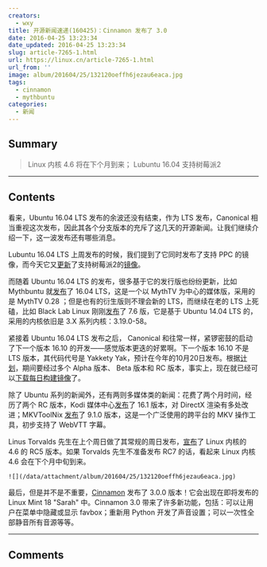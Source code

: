 ```yaml
---
creators:
  - wxy
title: 开源新闻速递(160425)：Cinnamon 发布了 3.0
date: 2016-04-25 13:23:34
date_updated: 2016-04-25 13:23:34
slug: article-7265-1.html
url: https://linux.cn/article-7265-1.html
url_from: ''
image: album/201604/25/132120oeffh6jezau6eaca.jpg
tags:
  - cinnamon
  - mythbuntu
categories:
  - 新闻
---
```


## Summary

> Linux 内核 4.6 将在下个月到来；
> Lubuntu 16.04 支持树莓派2

***

<!-- more -->

## Contents

看来，Ubuntu 16.04 LTS 发布的余波还没有结束，作为 LTS 发布，Canonical 相当重视这次发布，因此其各个分支版本的充斥了这几天的开源新闻。让我们继续介绍一下，这一波发布还有哪些消息。

Lubuntu 16.04 LTS 上周发布的时候，我们提到了它同时发布了支持 PPC 的镜像，而今天它又[更新](http://lubuntu.me/raspberry-pi2-version-16-04-lts/)了支持树莓派2的[镜像](http://lubuntu.me/downloads/)。

而随着 Ubuntu 16.04 LTS 的发布，很多基于它的发行版也纷纷更新，比如 Mythbuntu 就[发布](http://www.mythbuntu.org/home/news/mythbuntu1604released)了 16.04 LTS，这是一个以 MythTV 为中心的媒体版，采用的是 MythTV 0.28 ；但是也有的衍生版则不理会新的 LTS，而继续在老的 LTS 上死磕，比如 Black Lab Linux 刚刚[发布](http://www.blacklablinux.org/2016/04/black-lab-linux-76-released.html)了 7.6 版，它是基于 Ubuntu 14.04 LTS 的，采用的内核依旧是 3.X 系列内核：3.19.0-58。

紧接着 Ubuntu 16.04 LTS 发布之后， Canonical 和往常一样，紧锣密鼓的启动了下一个版本 16.10 的开发——感觉版本更迭的好累啊。下一个版本 16.10 不是 LTS 版本，其代码代号是 Yakkety Yak，预计在今年的10月20日发布。根据[计划](https://wiki.ubuntu.com/YakketyYak/ReleaseSchedule)，期间要经过多个 Alpha 版本、 Beta 版本和 RC 版本，事实上，现在就已经可以[下载每日构建镜像](http://cdimage.ubuntu.com/daily-live/20160424/)了。

除了 Ubuntu 系列的新闻外，还有两则多媒体类的新闻：花费了两个月时间，经历了两个 RC 版本，Kodi 媒体中心[发布](https://kodi.tv/kodi-16-1-jarvis-mark-xvi/)了 16.1 版本，对 DirectX 渲染有多处改进；MKVToolNix [发布](https://www.bunkus.org/blog/2016/04/mkvtoolnix-v9-1-0-released/)了 9.1.0 版本，这是一个广泛使用的跨平台的 MKV 操作工具，初步支持了 WebVTT 字幕。

Linus Torvalds 先生在上个周日做了其常规的周日发布，[宣布](http://lkml.iu.edu/hypermail/linux/kernel/1604.3/00178.html)了 Linux 内核的 4.6 的 RC5 版本。如果 Torvalds 先生不准备发布 RC7 的话，看起来 Linux 内核 4.6 会在下个月中旬到来。

`![](/data/attachment/album/201604/25/132120oeffh6jezau6eaca.jpg)`

最后，但是并不是不重要，[Cinnamon](https://github.com/linuxmint/Cinnamon) 发布了 3.0.0 版本！它会出现在即将发布的 Linux Mint 18 "Sarah" 中。Cinnamon 3.0 带来了许多新功能，包括：可以让用户在菜单中隐藏或显示 favbox；重新用 Python 开发了声音设置；可以一次性全部静音所有音源等等。

***

## Comments
